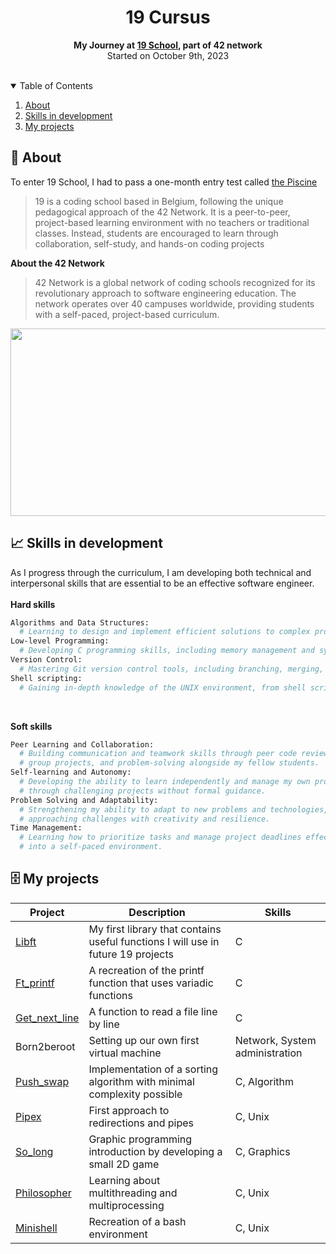 <div align="center">
  <h1>19 Cursus</h1> 
  <p><strong>My Journey at <a href="https://campus19.be/">19 School</a>, part of 42 network</strong></br>
  Started on October 9th, 2023 </p>
  </br>
</div>

<!-- TABLE OF CONTENTS -->
<details open>
  <summary>Table of Contents</summary>
  
  1. [About](#about)
  2. [Skills in development](#skills)
  3. [My projects](#projects)

</details>

<a id="#about"></a>
## :speech_balloon: About
To enter 19 School, I had to pass a one-month entry test called <a href="https://github.com/Tayra46/Piscine19">the Piscine</a>
> 19 is a coding school based in Belgium, following the unique pedagogical approach of the 42 Network. It is a peer-to-peer, project-based learning environment with no teachers or traditional classes. Instead, students are encouraged to learn through collaboration, self-study, and hands-on coding projects

**About the 42 Network**

> 42 Network is a global network of coding schools recognized for its revolutionary approach to software engineering education. The network operates over 40 campuses worldwide, providing students with a self-paced, project-based curriculum.

<img src="https://github.com/Tayra46/19-Cursus/blob/6e9244d8ed9bfa257348af0eee045becb093f315/19-campus.jpeg" width="1000" height="300">

<a id="#skills"></a>
## :chart_with_upwards_trend: Skills in development

As I progress through the curriculum, I am developing both technical and interpersonal skills that are essential to be an effective software engineer.\
</br>
**Hard skills**
```bash
Algorithms and Data Structures:
  # Learning to design and implement efficient solutions to complex problems.
Low-level Programming:
  # Developing C programming skills, including memory management and systems programming.
Version Control:
  # Mastering Git version control tools, including branching, merging, and collaborative workflows.
Shell scripting:
  # Gaining in-depth knowledge of the UNIX environment, from shell scripting to process management.
```
</br>

**Soft skills**
```bash
Peer Learning and Collaboration:
  # Building communication and teamwork skills through peer code reviews,
  # group projects, and problem-solving alongside my fellow students.
Self-learning and Autonomy:
  # Developing the ability to learn independently and manage my own progress
  # through challenging projects without formal guidance.
Problem Solving and Adaptability:
  # Strengthening my ability to adapt to new problems and technologies,
  # approaching challenges with creativity and resilience.
Time Management:
  # Learning how to prioritize tasks and manage project deadlines effectively
  # into a self-paced environment.
```
<a id="projects"></a>
## :file_cabinet: My projects
| Project          | Description                                                              | Skills                      |
|------------------|--------------------------------------------------------------------------|-----------------------------|
| <a href="https://github.com/Tayra46/Libft">Libft</a>     | My first library that contains useful functions I will use in future 19 projects | C                           |
| <a href="https://github.com/Tayra46/ft_printf">Ft_printf</a>        | A recreation of the printf function that uses variadic functions         | C                           |
| <a href="https://github.com/Tayra46/Get_next_line">Get_next_line</a>    | A function to read a file line by line                                   | C                           |
| Born2beroot      | Setting up our own first virtual machine            | Network, System administration |
| <a href="https://github.com/Tayra46/push_swap">Push_swap</a>        | Implementation of a sorting algorithm with minimal complexity possible    | C, Algorithm                |
| <a href="#">Pipex</a>| First approach to redirections and pipes                                  | C, Unix                     |
| <a href="https://github.com/Tayra46/so_long">So_long</a>| Graphic programming introduction by developing a small 2D game  | C, Graphics  
| <a href="#">Philosopher</a>      | Learning about multithreading and multiprocessing                        | C, Unix                     |
| <a href="https://github.com/antoine-2beco/minishell">Minishell</a>| Recreation of a bash environment | C, Unix
